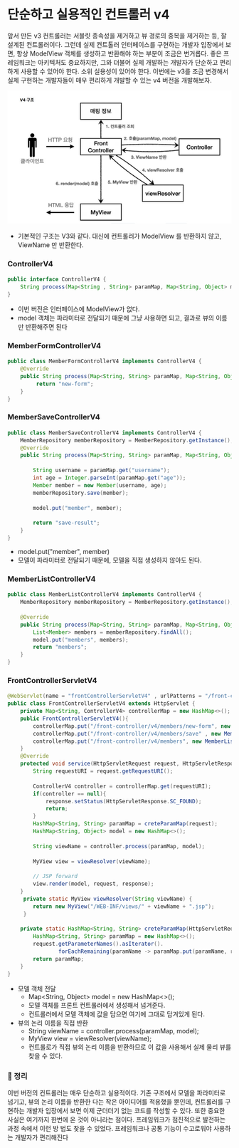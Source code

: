 
# 단순하고 실용적인 컨트롤러 v4

앞서 만든 v3 컨트롤러는 서블릿 종속성을 제거하고 뷰 경로의 중복을 제거하는 등, 잘 설계된 컨트롤러이다.
그런데 실제 컨트톨러 인터페이스를 구현하는 개발자 입장에서 보면, 항상 ModelView 객체를 생성하고 반환해야 하는 부분이
조금은 번거롭다.
좋은 프레임워크는 아키텍처도 중요하지만, 그와 더불어 실제 개발하는 개발자가 단순하고 편리하게 사용할 수 있어야
한다. 소위 실용성이 있어야 한다.
이번에는 v3를 조금 변경해서 실제 구현하는 개발자들이 매우 편리하게 개발할 수 있는 v4 버전을 개발해보자.

![13.JPG](Image%2F13.JPG)

- 기본적인 구조는 V3와 같다. 대신에 컨트롤러가 ModelView 를 반환하지 않고, ViewName 만 반환한다.

### ControllerV4

```java
public interface ControllerV4 {
    String process(Map<String , String> paramMap, Map<String, Object> model );
}
```

- 이번 버전은 인터페이스에 ModelView가 없다.
- model 객체는 파라미터로 전달되기 때문에 그냥 사용하면 되고, 결과로 뷰의 이름만 반환해주면 된다

### MemberFormControllerV4

```java
public class MemberFormControllerV4 implements ControllerV4 {
    @Override
    public String process(Map<String, String> paramMap, Map<String, Object> model) {
         return "new-form";
    }
}
```

### MemberSaveControllerV4

```java
public class MemberSaveControllerV4 implements ControllerV4 {
    MemberRepository memberRepository = MemberRepository.getInstance();
    @Override
    public String process(Map<String, String> paramMap, Map<String, Object> model) {

        String username = paramMap.get("username");
        int age = Integer.parseInt(paramMap.get("age"));
        Member member = new Member(username, age);
        memberRepository.save(member);

        model.put("member", member);

        return "save-result";
    }
}
```

- model.put("member", member)
- 모델이 파라미터로 전달되기 때문에, 모델을 직접 생성하지 않아도 된다.

### MemberListControllerV4

```java
public class MemberListControllerV4 implements ControllerV4 {
    MemberRepository memberRepository = MemberRepository.getInstance();

    @Override
    public String process(Map<String, String> paramMap, Map<String, Object> model) {
        List<Member> members = memberRepository.findAll();
        model.put("members", members);
        return "members";
    }
}
```

### FrontControllerServletV4

```java
@WebServlet(name = "frontControllerServletV4" , urlPatterns = "/front-controller/v4/*")
public class FrontControllerServletV4 extends HttpServlet {
    private Map<String, ControllerV4> controllerMap = new HashMap<>();
    public FrontControllerServletV4(){
        controllerMap.put("/front-controller/v4/members/new-form", new MemberFormControllerV4());
        controllerMap.put("/front-controller/v4/members/save" , new MemberSaveControllerV4());
        controllerMap.put("/front-controller/v4/members", new MemberListControllerV4());
    }
    @Override
    protected void service(HttpServletRequest request, HttpServletResponse response) throws ServletException, IOException {
        String requestURI = request.getRequestURI();

        ControllerV4 controller = controllerMap.get(requestURI);
        if(controller == null){
            response.setStatus(HttpServletResponse.SC_FOUND);
            return;
        }
        HashMap<String, String> paramMap = creteParamMap(request);
        HashMap<String, Object> model = new HashMap<>();

        String viewName = controller.process(paramMap, model);

        MyView view = viewResolver(viewName);

        // JSP forward
        view.render(model, request, response);
    }
     private static MyView viewResolver(String viewName) {
        return new MyView("/WEB-INF/views/" + viewName + ".jsp");
     }

    private static HashMap<String, String> creteParamMap(HttpServletRequest request) {
        HashMap<String, String> paramMap = new HashMap<>();
        request.getParameterNames().asIterator().
                forEachRemaining(paramName -> paramMap.put(paramName, request.getParameter(paramName)));
        return paramMap;
    }
}
```

- 모델 객체 전달
   - Map<String, Object> model = new HashMap<>();  
   - 모델 객체를 프론트 컨트롤러에서 생성해서 넘겨준다. 
   - 컨트롤러에서 모델 객체에 값을 담으면 여기에 그대로 담겨있게 된다.
- 뷰의 논리 이름을 직접 반환
   - String viewName = controller.process(paramMap, model);
   - MyView view = viewResolver(viewName);
   - 컨트롤로가 직접 뷰의 논리 이름을 반환하므로 이 값을 사용해서 실제 물리 뷰를 찾을 수 있다.

###  💯 정리 

이번 버전의 컨트롤러는 매우 단순하고 실용적이다. 기존 구조에서 모델을 파라미터로 넘기고, 뷰의 논리 이름을 반환한
다는 작은 아이디어를 적용했을 뿐인데, 컨트롤러를 구현하는 개발자 입장에서 보면 이제 군더더기 없는 코드를 작성할
수 있다.
또한 중요한 사실은 여기까지 한번에 온 것이 아니라는 점이다. 프레임워크가 점진적으로 발전하는 과정 속에서 이런 방
법도 찾을 수 있었다.
프레임워크나 공통 기능이 수고로워야 사용하는 개발자가 편리해진다

